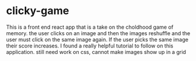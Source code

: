 # clicky-game

This is a front end react app that is a take on the choldhood game of memory. the user clicks on an image and then the images reshuffle and the user must click on the same image again. If the user picks the same image their score increases.
I found a really helpful tutorial to follow on this application.
still need work on css, cannot make images show up in a grid

